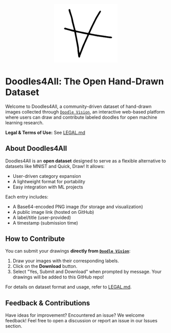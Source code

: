 <p align="center">
  <img src="doodles4all.png" alt="Doodles4All" width="200">
</p>

# Doodles4All: The Open Hand-Drawn Dataset

Welcome to Doodles4All, a community-driven dataset of hand-drawn images collected through [`Doodle Vision`](https://doodlevision.vercel.app/), an interactive web-based platform where users can draw and contribute labeled doodles for open machine learning research.

**Legal & Terms of Use:** See [LEGAL.md](./LEGAL.md)  

## About Doodles4All
Doodles4All is an **open dataset** designed to serve as a flexible alternative to datasets like MNIST and Quick, Draw! It allows:
- User-driven category expansion
- A lightweight format for portability
- Easy integration with ML projects

Each entry includes:
- A Base64-encoded PNG image (for storage and visualization)
- A public image link (hosted on GitHub)
- A label/title (user-provided)
- A timestamp (submission time)

## How to Contribute
You can submit your drawings **directly from [`Doodle Vision`](https://doodlevision.vercel.app/)**:
1. Draw your images with their corresponding labels. 
2. Click on the **Download** button.
3. Select "Yes, Submit and Download" when prompted by message. Your drawings will be added to this GitHub repo!

For details on dataset format and usage, refer to [LEGAL.md](./LEGAL.md).

## Feedback & Contributions

Have ideas for improvement? Encountered an issue? We welcome feedback! Feel free to open a discussion or report an issue in our Issues section.
